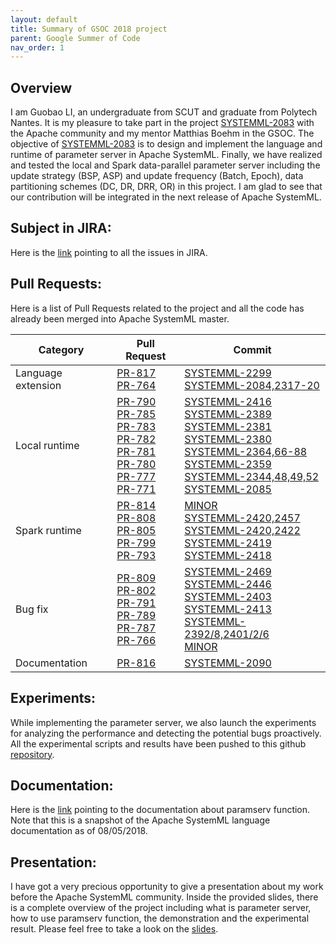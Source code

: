 ```yaml
---
layout: default
title: Summary of GSOC 2018 project
parent: Google Summer of Code
nav_order: 1
---
```


## Overview
I am Guobao LI, an undergraduate from SCUT and graduate from Polytech Nantes. It is my pleasure to take part in the project [SYSTEMML-2083](https://issues.apache.org/jira/browse/SYSTEMML-2083) with the Apache community and my mentor Matthias Boehm in the GSOC. The objective of [SYSTEMML-2083](https://issues.apache.org/jira/browse/SYSTEMML-2083) is to design and implement the language and runtime of parameter server in Apache SystemML. Finally, we have realized and tested the local and Spark data-parallel parameter server including the update strategy (BSP, ASP) and update frequency (Batch, Epoch), data partitioning schemes (DC, DR, DRR, OR) in this project. I am glad to see that our contribution will be integrated in the next release of Apache SystemML.

## Subject in JIRA:
Here is the [link](https://issues.apache.org/jira/browse/SYSTEMML-2083) pointing to all the issues in JIRA.

## Pull Requests:
Here is a list of Pull Requests related to the project and all the code has already been merged into Apache SystemML master.

| Category | Pull Request | Commit |
| ------------- |-------------|-------------|
| Language extension | [PR-817](https://github.com/apache/systemml/pull/817)<br> [PR-764](https://github.com/apache/systemml/pull/764) | [SYSTEMML-2299](https://github.com/apache/systemml/commit/78e9d836ea16296fcf3bbd647b60638ce2bc24c3)<br> [SYSTEMML-2084,2317-20](https://github.com/apache/systemml/commit/e270960ca41c7c0197373b53960cae6e7aca84ab)<br> |
| Local runtime | [PR-790](https://github.com/apache/systemml/pull/790)<br> [PR-785](https://github.com/apache/systemml/pull/785)<br> [PR-783](https://github.com/apache/systemml/pull/783)<br> [PR-782](https://github.com/apache/systemml/pull/782)<br> [PR-781](https://github.com/apache/systemml/pull/781)<br> [PR-780](https://github.com/apache/systemml/pull/780)<br> [PR-777](https://github.com/apache/systemml/pull/777)<br> [PR-771](https://github.com/apache/systemml/pull/771)<br>  | [SYSTEMML-2416](https://github.com/apache/systemml/commit/e7fccd1c764ec470f6460e4e3cec90913e606798)<br> [SYSTEMML-2389](https://github.com/apache/systemml/commit/ebfe327e4474d0692679efc847216131d38777e8)<br> [SYSTEMML-2381](https://github.com/apache/systemml/commit/0871f260e6fc6d6fed57d2cc249bf4d8beb0a31f)<br> [SYSTEMML-2380](https://github.com/apache/systemml/commit/c10e509a78232f8cacfa9c7485395792d6af24e8)<br> [SYSTEMML-2364,66-88](https://github.com/apache/systemml/commit/69ef76c06a6aea0c1e9b6750a37997a950a81794)<br> [SYSTEMML-2359](https://github.com/apache/systemml/commit/51057e4712d6ab9a190a9c1f8e9f36d48a8a1fd5)<br> [SYSTEMML-2344,48,49,52](https://github.com/apache/systemml/commit/d44b3280f2132deb303e955ff5b9a17daac4c31e)<br> [SYSTEMML-2085](https://github.com/apache/systemml/commit/97018d4e688ba7eeaaa4567ca1e174a3c5525468)<br>  |
| Spark runtime | [PR-814](https://github.com/apache/systemml/pull/814)<br> [PR-808](https://github.com/apache/systemml/pull/808)<br> [PR-805](https://github.com/apache/systemml/pull/805)<br> [PR-799](https://github.com/apache/systemml/pull/799)<br> [PR-793](https://github.com/apache/systemml/pull/793)<br> | [MINOR](https://github.com/apache/systemml/commit/382f847de6e33cdb5386b5eb5912eb5da0dff8d6)<br> [SYSTEMML-2420,2457](https://github.com/apache/systemml/commit/e0c271fe4cb05d3a53eb0143ab298e26831d1ed7)<br> [SYSTEMML-2420,2422](https://github.com/apache/systemml/commit/15ecb723e39e3154412ca8f8824c4554ee64ca35)<br> [SYSTEMML-2419](https://github.com/apache/systemml/commit/cffefca30e89ce249c3030d23123c1b3aba1757a)<br> [SYSTEMML-2418](https://github.com/apache/systemml/commit/8def2040be8e9704c8ee8083e8b949ffc0d74927)<br>  |
| Bug fix | [PR-809](https://github.com/apache/systemml/pull/809)<br> [PR-802](https://github.com/apache/systemml/pull/802)<br> [PR-791](https://github.com/apache/systemml/pull/791)<br> [PR-789](https://github.com/apache/systemml/pull/789)<br> [PR-787](https://github.com/apache/systemml/pull/787)<br> [PR-766](https://github.com/apache/systemml/pull/766)<br> | [SYSTEMML-2469](https://github.com/apache/systemml/commit/b586d16913196276d5bbd0c0828389aed7e4d9e3)<br> [SYSTEMML-2446](https://github.com/apache/systemml/commit/bca1f1c758b076ceb39febe3c4a6f8757655005d)<br> [SYSTEMML-2403](https://github.com/apache/systemml/commit/63a1e2ac59f3201ab99a6e5e71636133eec96b1b)<br> [SYSTEMML-2413](https://github.com/apache/systemml/commit/7027a532dff62304cbde8d18a3f45633c078423b)<br> [SYSTEMML-2392/8,2401/2/6](https://github.com/apache/systemml/commit/b06f390ecf75dcf24e8143aafdba533440326861)<br> [MINOR](https://github.com/apache/systemml/commit/96954b4ca980d928bf2c4c4eb012efe0188a4ac6)<br> |
| Documentation | [PR-816](https://github.com/apache/systemml/pull/816) | [SYSTEMML-2090](https://github.com/apache/systemml/commit/fb90e3bff41e9c0d58a80867243641faec437c09) |


## Experiments:
While implementing the parameter server, we also launch the experiments for analyzing the performance and detecting the potential bugs proactively. All the experimental scripts and results have been pushed to this github [repository](https://github.com/mboehm7/paramserv).

## Documentation:
Here is the [link](https://edgarlgb.github.io/systemml/dml-language-reference.html#parameter-server-built-in-function) pointing to the documentation about paramserv function. Note that this is a snapshot of the Apache SystemML language documentation as of 08/05/2018.

## Presentation:
I have got a very precious opportunity to give a presentation about my work before the Apache SystemML community. Inside the provided slides, there is a complete overview of the project including what is parameter server, how to use paramserv function, the demonstration and the experimental result.
Please feel free to take a look on the [slides](https://drive.google.com/file/d/1KxVeck--Rfx8nw0eJfMGit-PlxAX00MO/view?usp=sharing).
